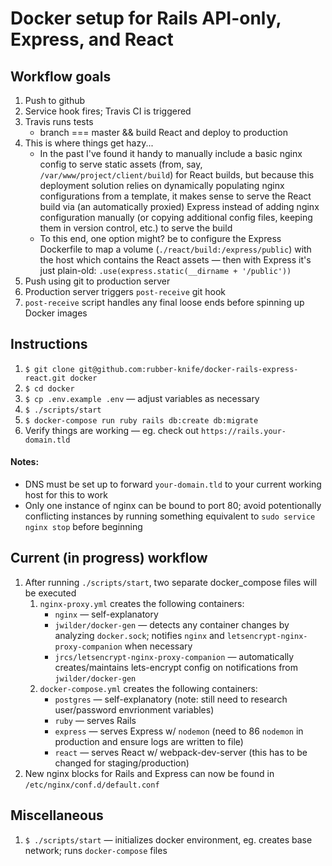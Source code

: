 # Docker setup for Rails API-only, Express, and React

## Workflow goals
1. Push to github
2. Service hook fires; Travis CI is triggered
3. Travis runs tests
    - branch === master && build React and deploy to production
4. This is where things get hazy...
    - In the past I've found it handy to manually include a basic nginx config to serve static assets (from, say, `/var/www/project/client/build`) for React builds, but because this deployment solution relies on dynamically populating nginx configurations from a template, it makes sense to serve the React build via (an automatically proxied) Express instead of adding nginx configuration manually (or copying additional config files, keeping them in version control, etc.) to serve the build
    - To this end, one option might? be to configure the Express Dockerfile to map a volume (`./react/build:/express/public`) with the host which contains the React assets — then with Express it's just plain-old: `.use(express.static(__dirname + '/public'))`
5. Push using git to production server
6. Production server triggers `post-receive` git hook
7. `post-receive` script handles any final loose ends before spinning up Docker images


## Instructions
1. `$ git clone git@github.com:rubber-knife/docker-rails-express-react.git docker`
2. `$ cd docker`
3. `$ cp .env.example .env` — adjust variables as necessary
3. `$ ./scripts/start`
5. `$ docker-compose run ruby rails db:create db:migrate`
6. Verify things are working — eg. check out `https://rails.your-domain.tld`

#### Notes:
- DNS must be set up to forward `your-domain.tld` to your current working host for this to work
- Only one instance of nginx can be bound to port 80; avoid potentionally conflicting instances by running something equivalent to `sudo service nginx stop` before beginning

## Current (in progress) workflow
1. After running `./scripts/start`, two separate docker_compose files will be executed
    1. `nginx-proxy.yml` creates the following containers:
        - `nginx` — self-explanatory
        - `jwilder/docker-gen` — detects any container changes by analyzing `docker.sock`; notifies `nginx` and `letsencrypt-nginx-proxy-companion` when necessary
        - `jrcs/letsencrypt-nginx-proxy-companion` — automatically creates/maintains lets-encrypt config on notifications from `jwilder/docker-gen`
    2. `docker-compose.yml` creates the following containers:
        - `postgres` — self-explanatory (note: still need to research user/password envrionment variables)
        - `ruby` — serves Rails
        - `express` — serves Express w/ `nodemon` (need to 86 `nodemon` in production and ensure logs are written to file)
        - `react` — serves React w/ webpack-dev-server (this has to be changed for staging/production)
2. New nginx blocks for Rails and Express can now be found in `/etc/nginx/conf.d/default.conf`

## Miscellaneous
1. `$ ./scripts/start` — initializes docker environment, eg. creates base network; runs `docker-compose` files

